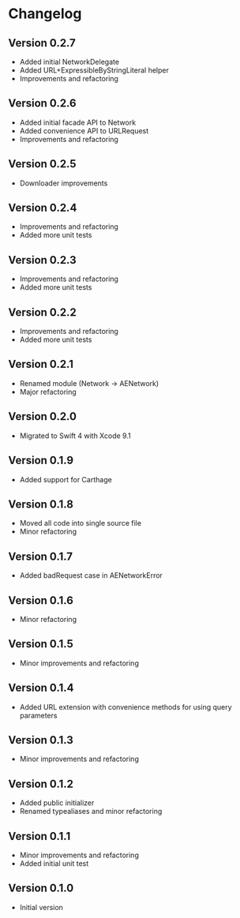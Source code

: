 # Changelog

## Version 0.2.7
- Added initial NetworkDelegate
- Added URL+ExpressibleByStringLiteral helper
- Improvements and refactoring

## Version 0.2.6

- Added initial facade API to Network
- Added convenience API to URLRequest
- Improvements and refactoring

## Version 0.2.5

- Downloader improvements

## Version 0.2.4

- Improvements and refactoring
- Added more unit tests

## Version 0.2.3

- Improvements and refactoring
- Added more unit tests

## Version 0.2.2

- Improvements and refactoring
- Added more unit tests

## Version 0.2.1

- Renamed module (Network -> AENetwork)
- Major refactoring

## Version 0.2.0

- Migrated to Swift 4 with Xcode 9.1

## Version 0.1.9

- Added support for Carthage

## Version 0.1.8

- Moved all code into single source file
- Minor refactoring

## Version 0.1.7

- Added badRequest case in AENetworkError

## Version 0.1.6

- Minor refactoring

## Version 0.1.5

- Minor improvements and refactoring

## Version 0.1.4

- Added URL extension with convenience methods for using query parameters

## Version 0.1.3

- Minor improvements and refactoring

## Version 0.1.2

- Added public initializer
- Renamed typealiases and minor refactoring

## Version 0.1.1

- Minor improvements and refactoring
- Added initial unit test

## Version 0.1.0

- Initial version
